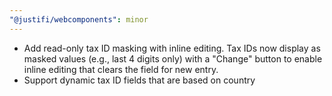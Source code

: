 ```yaml
---
"@justifi/webcomponents": minor
---
```


- Add read-only tax ID masking with inline editing. Tax IDs now display as masked values (e.g., last 4 digits only) with a "Change" button to enable inline editing that clears the field for new entry.
- Support dynamic tax ID fields that are based on country